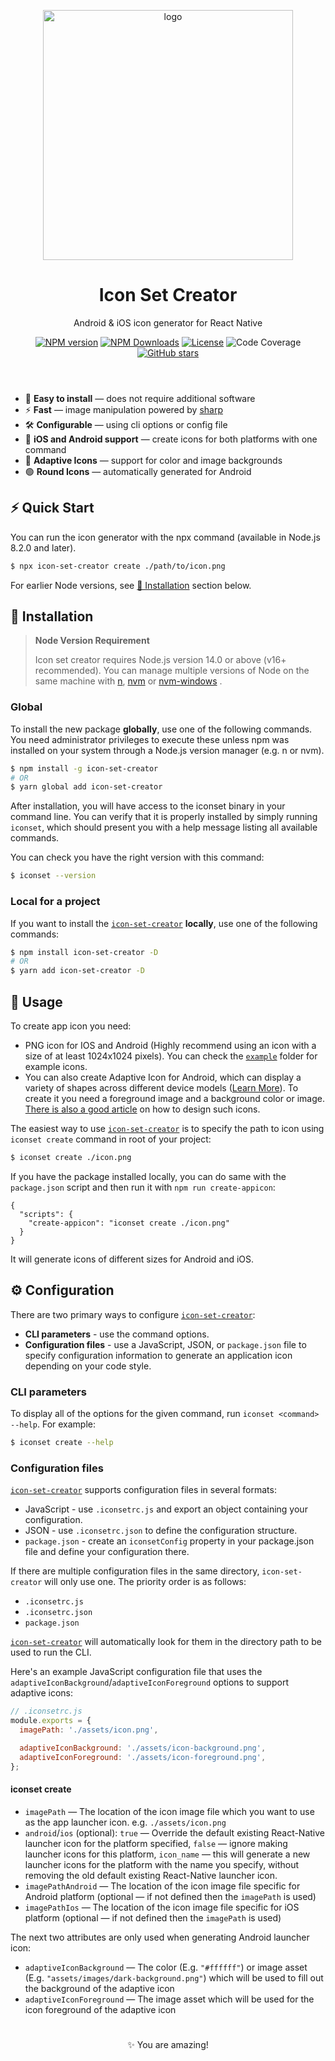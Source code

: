 [1]: https://www.npmjs.com/package/icon-set-creator

<header>
<p align="center">
  <img src="assets/iphone.png" alt="logo" width="400">
</p>
<h1 align="center">
Icon Set Creator
</h1>
<p align="center">
Android & iOS icon generator for React Native
</p>
<p align="center">
<a href="https://www.npmjs.com/package/icon-set-creator" target="__blank"><img src="https://img.shields.io/npm/v/icon-set-creator?color=7DE1D1&label=" alt="NPM version"></a>
<a href="https://www.npmjs.com/package/icon-set-creator" target="__blank"><img alt="NPM Downloads" src="https://img.shields.io/npm/dm/icon-set-creator?color=6AC704&label="></a>
<a href="https://github.com/martiliones/icon-set-creator" target="__blank"><img src="https://img.shields.io/github/license/martiliones/icon-set-creator.svg?label=&message=themes&color=FFB706" alt="License"></a>
<img src="https://img.shields.io/codecov/c/github/martiliones/icon-set-creator?color=FF4F4D&logoColor=FF4F4D" alt="Code Coverage">
<br>
<a href="https://github.com/martiliones/icon-set-creator" target="__blank"><img alt="GitHub stars" src="https://img.shields.io/github/stars/martiliones/icon-set-creator?style=social"></a>
</p>
</header>

- 🌈 <b>Easy to install</b> — does not require additional software
- ⚡️ <b>Fast</b> — image manipulation powered by [sharp](https://github.com/lovell/sharp)
- 🛠 <b>Configurable</b> — using cli options or config file
- 📱 <b>iOS and Android support</b> — create icons for both platforms with one command
- 🌟 <b>Adaptive Icons</b> — support for color and image backgrounds
- 🟢 <b>Round Icons</b> — automatically generated for Android

<h2>⚡️ Quick Start</h2>

You can run the icon generator with the npx command (available in Node.js 8.2.0 and later).

```bash
$ npx icon-set-creator create ./path/to/icon.png
```

For earlier Node versions, see [🚀 Installation](#-installation) section below.

<h2>🚀 Installation</h2>

> **Node Version Requirement**
>
> Icon set creator requires Node.js version 14.0 or above (v16+ recommended). You can manage multiple versions of Node on the same machine with [n](https://github.com/tj/n), [nvm](https://github.com/creationix/nvm) or [nvm-windows](https://github.com/coreybutler/nvm-windows) .

<h3>Global</h3>

To install the new package **globally**, use one of the following commands. You need administrator privileges to execute these unless npm was installed on your system through a Node.js version manager (e.g. n or nvm).

```bash
$ npm install -g icon-set-creator
# OR
$ yarn global add icon-set-creator
```

After installation, you will have access to the iconset binary in your command line. You can verify that it is properly installed by simply running `iconset`, which should present you with a help message listing all available commands.

You can check you have the right version with this command:

```bash
$ iconset --version
```

<h3>Local for a project</h3>

If you want to install the [`icon-set-creator`][1] **locally**, use one of the following commands:

```bash
$ npm install icon-set-creator -D
# OR
$ yarn add icon-set-creator -D
```

<h2>🧪 Usage</h2>

To create app icon you need:
- PNG icon for IOS and Android (Highly recommend using an icon with a size of at least 1024x1024 pixels). You can check the [`example`](https://github.com/martiliones/icon-set-creator/tree/master/example) folder for example icons.
- You can also create Adaptive Icon for Android, which can display a variety of shapes across different device models ([Learn More](https://developer.android.com/guide/practices/ui_guidelines/icon_design_adaptive)). To create it you need a foreground image and a background color or image. [There is also a good article](https://medium.com/google-design/designing-adaptive-icons-515af294c783) on how to design such icons.

The easiest way to use [`icon-set-creator`][1] is to specify the path to icon using `iconset create` command in root of your project:
```bash
$ iconset create ./icon.png
```

If you have the package installed locally, you can do same with the `package.json` script and then run it with `npm run create-appicon`:
```json5
{
  "scripts": {
    "create-appicon": "iconset create ./icon.png"
  }
}
```

It will generate icons of different sizes for Android and iOS.

<h2>⚙️ Configuration</h2>

There are two primary ways to configure [`icon-set-creator`][1]:

- **CLI parameters** - use the command options.
- **Configuration files** - use a JavaScript, JSON, or `package.json` file to specify configuration information to generate an application icon depending on your code style.

<h3> CLI parameters </h3>

To display all of the options for the given command, run `iconset <command> --help`. For example:

```bash
$ iconset create --help
```

<h3> Configuration files </h3>

[`icon-set-creator`][1] supports configuration files in several formats:

- JavaScript - use `.iconsetrc.js` and export an object containing your configuration.
- JSON - use `.iconsetrc.json` to define the configuration structure.
- `package.json` - create an `iconsetConfig` property in your package.json file and define your configuration there.

If there are multiple configuration files in the same directory, `icon-set-creator` will only use one. The priority order is as follows:

- `.iconsetrc.js`
- `.iconsetrc.json`
- `package.json`

[`icon-set-creator`][1] will automatically look for them in the directory path to be used to run the CLI.

Here's an example JavaScript configuration file that uses the `adaptiveIconBackground`/`adaptiveIconForeground` options to support adaptive icons:

```js
// .iconsetrc.js
module.exports = {
  imagePath: './assets/icon.png',

  adaptiveIconBackground: './assets/icon-background.png',
  adaptiveIconForeground: './assets/icon-foreground.png',
};
```

<h4> iconset create </h4>

- `imagePath` — The location of the icon image file which you want to use as the app launcher icon. e.g. `./assets/icon.png`
- `android`/`ios` (optional): `true` — Override the default existing React-Native launcher icon for the platform specified, `false` — ignore making launcher icons for this platform, `icon_name` — this will generate a new launcher icons for the platform with the name you specify, without removing the old default existing React-Native launcher icon.
- `imagePathAndroid` — The location of the icon image file specific for Android platform (optional — if not defined then the `imagePath` is used)
- `imagePathIos` — The location of the icon image file specific for iOS platform (optional — if not defined then the `imagePath` is used)

The next two attributes are only used when generating Android launcher icon:

- `adaptiveIconBackground` — The color (E.g. `"#ffffff"`) or image asset (E.g. `"assets/images/dark-background.png"`) which will be used to fill out the background of the adaptive icon
- `adaptiveIconForeground` — The image asset which will be used for the icon foreground of the adaptive icon

<h1></h1>

<p align="center">✨ You are amazing!</p>
